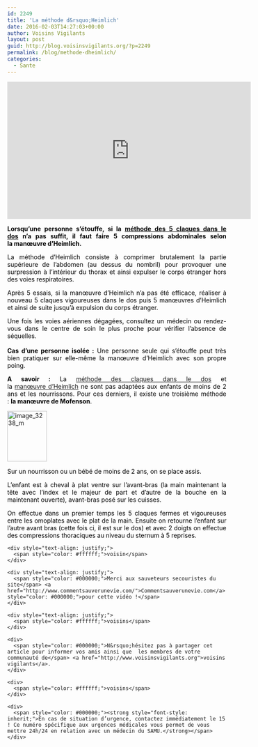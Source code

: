 ```yaml
---
id: 2249
title: 'La méthode d&rsquo;Heimlich'
date: 2016-02-03T14:27:03+00:00
author: Voisins Vigilants
layout: post
guid: http://blog.voisinsvigilants.org/?p=2249
permalink: /blog/methode-dheimlich/
categories:
  - Sante
---
```


<iframe width="560" height="315" src="https://www.youtube.com/embed/mzqP_SaVdLI" frameborder="0" allow="accelerometer; autoplay; encrypted-media; gyroscope; picture-in-picture" allowfullscreen></iframe>

<p style="text-align: justify;">
  <strong style="color: #000000;">Lorsqu&rsquo;une personne s&rsquo;étouffe, si la <a href="http://blog.voisinsvigilants.org"><span style="color: #000000;">méthode des 5 claques dans le dos</span></a> n&rsquo;a pas suffit, il faut faire 5 compressions abdominales selon la manœuvre d&rsquo;Heimlich.</strong>
</p>



<p style="text-align: justify;">
  <span style="color: #000000;">La méthode d&rsquo;Heimlich consiste à comprimer brutalement la partie supérieure de l&rsquo;abdomen (au dessus du nombril) pour provoquer une surpression à l&rsquo;intérieur du thorax et ainsi expulser le corps étranger hors des voies respiratoires. </span>
</p>

<p style="text-align: justify;">
  <span style="color: #000000;">Après 5 essais, si la manœuvre d&rsquo;Heimlich n&rsquo;a pas été efficace, réaliser à nouveau 5 claques vigoureuses dans le dos puis 5 manœuvres d&rsquo;Heimlich et ainsi de suite jusqu&rsquo;à expulsion du corps étranger.</span>
</p>

<p style="text-align: justify;">
  <span style="color: #000000;">Une fois les voies aériennes dégagées, consultez un médecin ou rendez-vous dans le centre de soin le plus proche pour vérifier l&rsquo;absence de séquelles.</span><br style="color: #000000;" /><br style="color: #000000;" /><span style="color: #000000;"><b>Cas d&rsquo;une personne isolée :</b></span><span style="color: #000000;"> Une personne seule qui s&rsquo;étouffe peut très bien pratiquer sur elle-même la manœuvre d&rsquo;Heimlich avec son propre poing.</span>
</p>

<p style="text-align: justify;">
  <strong><span style="color: #000000;">A savoir :</span> </strong><span style="color: #000000;">La</span> <a href="http://blog.voisinsvigilants.org">méthode des claques dans le dos</a> <span style="color: #000000;">et la</span> <a href="http://blog.voisinsvigilants.org">manœuvre d&rsquo;Heimlich</a> <span style="color: #000000;">ne sont pas adaptées aux enfants de moins de 2 ans et les nourrissons. Pour ces derniers, il existe une troisième méthode : <strong>la manœuvre de Mofenson</strong>.</span>
</p>

<p style="text-align: justify;">
  <a href="./../../images/2016/01/image_3238_m.jpg"><img class=" wp-image-2174 alignleft" src="./../../images/2016/01/image_3238_m.jpg" alt="image_3238_m" width="91" height="116" /></a>
</p>

<p style="text-align: justify;">
  <span style="color: #000000;">Sur un nourrisson ou un bébé de moins de 2 ans, on se place assis.</span>
</p>

<p style="text-align: justify;">
  <span style="color: #000000;">L&rsquo;enfant est à cheval à plat ventre sur l&rsquo;avant-bras (la main maintenant la tête avec l&rsquo;index et le majeur de part et d&rsquo;autre de la bouche en la maintenant ouverte), avant-bras posé sur les cuisses.</span>
</p>

<div id="sujet">
  <div id="page_1">
    <div style="text-align: justify;">
      <span style="color: #000000;">On effectue dans un premier temps les 5 claques fermes et vigoureuses entre les omoplates avec le plat de la main. Ensuite on retourne l&rsquo;enfant sur l&rsquo;autre avant bras (cette fois ci, il est sur le dos) et avec 2 doigts on effectue des compressions thoraciques au niveau du sternum à 5 reprises.</span>
    </div>
    
    <div style="text-align: justify;">
      <span style="color: #ffffff;">voisin</span>
    </div>
    
    <div style="text-align: justify;">
      <span style="color: #000000;">Merci aux sauveteurs secouristes du site</span> <a href="http://www.commentsauverunevie.com/">Commentsauverunevie.com</a> <span style="color: #000000;">pour cette vidéo !</span>
    </div>
    
    <div style="text-align: justify;">
      <span style="color: #ffffff;">voisins</span>
    </div>
    
    <div>
      <span style="color: #000000;">N&rsquo;hésitez pas à partager cet article pour informer vos amis ainsi que  les membres de votre communauté de</span> <a href="http://www.voisinsvigilants.org">voisins vigilants</a>.
    </div>
    
    <div>
      <span style="color: #ffffff;">voisins</span>
    </div>
    
    <div>
      <span style="color: #000000;"><strong style="font-style: inherit;">En cas de situation d’urgence, contactez immédiatement le 15 ! Ce numéro spécifique aux urgences médicales vous permet de vous mettre 24h/24 en relation avec un médecin du SAMU.</strong></span>
    </div>
  </div>
</div>
